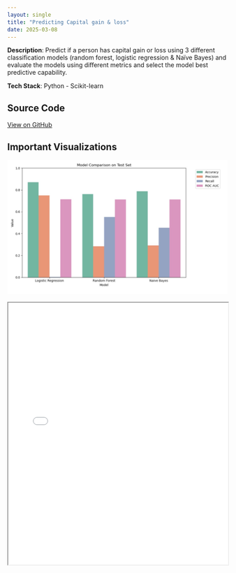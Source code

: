 ```yaml
---
layout: single
title: "Predicting Capital gain & loss"
date: 2025-03-08
---
```


**Description**: Predict if a person has capital gain or loss using 3 different classification models (random forest, logistic regression & Naïve Bayes) and evaluate the models using different metrics and select  the model best predictive capability.  
 
**Tech Stack**: Python - Scikit-learn

## Source Code
[View on GitHub](https://github.com/kradhakrishnan0714/Machine-Learning-I/blob/main/Predicting%20Capital%20Costs.ipynb)

## Important Visualizations

![Model Comparison 1](/assets/visuals/capital_cost_prediction_model_comparison1.png)

<iframe 
  src="/assets/visuals/capital_cost_prediction_model_comparison2.png" 
  width="100%" 
  height="600px">
  <p>Your browser does not support iframes.</p>
</iframe>



